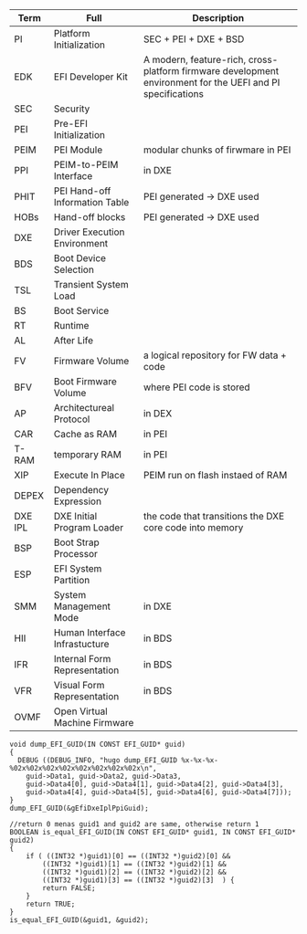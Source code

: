 
|Term|Full|Description|
|-|-|-|
|PI|Platform Initialization|SEC + PEI + DXE + BSD|
|EDK|EFI Developer Kit|A modern, feature-rich, cross-platform firmware development environment for the UEFI and PI specifications|
|SEC|Security||
|PEI|Pre-EFI Initialization||
|PEIM|PEI Module|modular chunks of firwmare in PEI|
|PPI|PEIM-to-PEIM Interface|in DXE|
|PHIT|PEI Hand-off Information Table|PEI generated -> DXE used|
|HOBs|Hand-off blocks|PEI generated -> DXE used|
|DXE|Driver Execution Environment||
|BDS|Boot Device Selection||
|TSL|Transient System Load||
|BS|Boot Service||
|RT|Runtime||
|AL|After Life||
|FV|Firmware Volume|a logical repository for FW data + code|
|BFV|Boot Firmware Volume|where PEI code is stored|
|AP|Architectureal Protocol|in DEX|
|CAR|Cache as RAM|in PEI|
|T-RAM|temporary RAM|in PEI|
|XIP|Execute In Place|PEIM run on flash instaed of RAM|
|DEPEX|Dependency Expression||
|DXE IPL|DXE Initial Program Loader|the code that transitions the DXE core code into memory|
|BSP|Boot Strap Processor||
|ESP|EFI System Partition||
|SMM|System Management Mode|in DXE|
|HII|Human Interface Infrastucture|in BDS|
|IFR|Internal Form Representation|in BDS|
|VFR|Visual Form Representation|in BDS|
|OVMF|Open Virtual Machine Firmware||

````
void dump_EFI_GUID(IN CONST EFI_GUID* guid)
{
  DEBUG ((DEBUG_INFO, "hugo dump_EFI_GUID %x-%x-%x-%02x%02x%02x%02x%02x%02x%02x%02x\n",
  	guid->Data1, guid->Data2, guid->Data3,
  	guid->Data4[0], guid->Data4[1], guid->Data4[2], guid->Data4[3], 
  	guid->Data4[4], guid->Data4[5], guid->Data4[6], guid->Data4[7]));
}
dump_EFI_GUID(&gEfiDxeIplPpiGuid);

//return 0 menas guid1 and guid2 are same, otherwise return 1
BOOLEAN is_equal_EFI_GUID(IN CONST EFI_GUID* guid1, IN CONST EFI_GUID* guid2)
{
	if ( ((INT32 *)guid1)[0] == ((INT32 *)guid2)[0] &&
		((INT32 *)guid1)[1] == ((INT32 *)guid2)[1] &&
		((INT32 *)guid1)[2] == ((INT32 *)guid2)[2] &&
		((INT32 *)guid1)[3] == ((INT32 *)guid2)[3]	) {
		return FALSE;
	}
	return TRUE;
}
is_equal_EFI_GUID(&guid1, &guid2);

````
